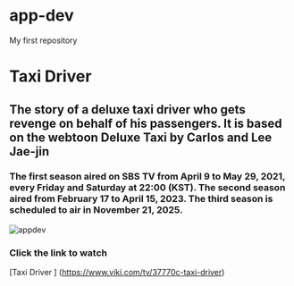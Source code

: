 # app-dev
My first repository

# Taxi Driver
## The story of a deluxe taxi driver who gets revenge on behalf of his passengers. It is based on the webtoon Deluxe Taxi by Carlos and Lee Jae-jin
### The first season aired on SBS TV from April 9 to May 29, 2021, every Friday and Saturday at 22:00 (KST). The second season aired from February 17 to April 15, 2023. The third season is scheduled to air in November 21, 2025.

![appdev](https://github.com/user-attachments/assets/c66f2893-8252-438a-b250-b85f9fb4a052)


### Click the link to watch 
[Taxi Driver ] (https://www.viki.com/tv/37770c-taxi-driver)
 
